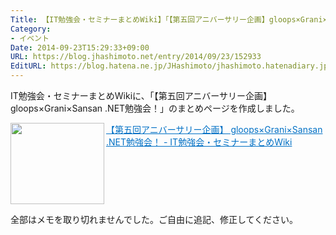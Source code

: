 ```yaml
---
Title: 【IT勉強会・セミナーまとめWiki】「【第五回アニバーサリー企画】gloops×Grani×Sansan .NET勉強会！」のまとめページを作成しました
Category:
- イベント
Date: 2014-09-23T15:29:33+09:00
URL: https://blog.jhashimoto.net/entry/2014/09/23/152933
EditURL: https://blog.hatena.ne.jp/JHashimoto/jhashimoto.hatenadiary.jp/atom/entry/12921228815733461675
---
```


IT勉強会・セミナーまとめWikiに、「【第五回アニバーサリー企画】gloops×Grani×Sansan .NET勉強会！」のまとめページを作成しました。

<a href="http://itstudy.jhashimoto.jp/index.php?title=%E3%80%90%E7%AC%AC%E4%BA%94%E5%9B%9E%E3%82%A2%E3%83%8B%E3%83%90%E3%83%BC%E3%82%B5%E3%83%AA%E3%83%BC%E4%BC%81%E7%94%BB%E3%80%91_gloops%C3%97Grani%C3%97Sansan_.NET%E5%8B%89%E5%BC%B7%E4%BC%9A%EF%BC%81" target="_blank"><img class="alignleft" align="left" border="0" src="http://capture.heartrails.com/150x130/shadow?http://itstudy.jhashimoto.jp/index.php?title=%E3%80%90%E7%AC%AC%E4%BA%94%E5%9B%9E%E3%82%A2%E3%83%8B%E3%83%90%E3%83%BC%E3%82%B5%E3%83%AA%E3%83%BC%E4%BC%81%E7%94%BB%E3%80%91_gloops%C3%97Grani%C3%97Sansan_.NET%E5%8B%89%E5%BC%B7%E4%BC%9A%EF%BC%81" alt="" width="150" height="130" /></a><a style="color:#0070C5;" href="http://itstudy.jhashimoto.jp/index.php?title=%E3%80%90%E7%AC%AC%E4%BA%94%E5%9B%9E%E3%82%A2%E3%83%8B%E3%83%90%E3%83%BC%E3%82%B5%E3%83%AA%E3%83%BC%E4%BC%81%E7%94%BB%E3%80%91_gloops%C3%97Grani%C3%97Sansan_.NET%E5%8B%89%E5%BC%B7%E4%BC%9A%EF%BC%81" target="_blank">【第五回アニバーサリー企画】 gloops×Grani×Sansan .NET勉強会！ - IT勉強会・セミナーまとめWiki</a><a href="http://b.hatena.ne.jp/entry/http://itstudy.jhashimoto.jp/index.php?title=%E3%80%90%E7%AC%AC%E4%BA%94%E5%9B%9E%E3%82%A2%E3%83%8B%E3%83%90%E3%83%BC%E3%82%B5%E3%83%AA%E3%83%BC%E4%BC%81%E7%94%BB%E3%80%91_gloops%C3%97Grani%C3%97Sansan_.NET%E5%8B%89%E5%BC%B7%E4%BC%9A%EF%BC%81" target="_blank"><img border="0" src="http://b.hatena.ne.jp/entry/image/http://itstudy.jhashimoto.jp/index.php?title=%E3%80%90%E7%AC%AC%E4%BA%94%E5%9B%9E%E3%82%A2%E3%83%8B%E3%83%90%E3%83%BC%E3%82%B5%E3%83%AA%E3%83%BC%E4%BC%81%E7%94%BB%E3%80%91_gloops%C3%97Grani%C3%97Sansan_.NET%E5%8B%89%E5%BC%B7%E4%BC%9A%EF%BC%81" alt="" /></a><br style="clear:both;" />

全部はメモを取り切れませんでした。ご自由に追記、修正してください。
